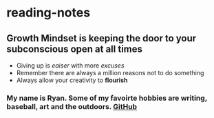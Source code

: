 # reading-notes

## Growth Mindset is keeping the door to your subconscious open at all times
- Giving up is *eaiser* with more *excuses*
- Remember there are always a million reasons not to do something
- Always allow your creativity to **flourish**

### My name is Ryan. Some of my favoirte hobbies are writing, baseball, art and the outdoors. [GitHub](https://github.com/Rtipper)
